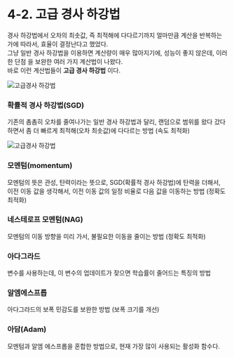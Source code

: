 # 4-2. 고급 경사 하강법

경사 하강법에서 오차의 최솟값, 즉 최적해에 다다르기까지 얼마만큼 계산을 반복하는 가에 따라서, 효율이 결정난다고 했었다.   
그냥 일반 경사 하강법을 이용하면 계산량이 매우 많아지기에, 성능이 좋지 않은데, 이러한 단점 을 보완한 여러 가지 계산법이 나왔다.   
바로 이런 계산법들이 **고급 경사 하강법** 이다.

![고급경사 하강법](https://user-images.githubusercontent.com/48408417/88480981-16a14a80-cf94-11ea-88e1-33031ea9f45b.png)

### 확률적 경사 하강법(SGD)
기존의 촘촘히 오차를 줄여나가는 일반 경사 하강법과 달리, 랜덤으로 범위를 왔다 갔다 하면서 좀 더 빠르게 최적해(오차 최솟값)에 다다르는 방법 (속도 최적화)

![고급경사 하강법](https://user-images.githubusercontent.com/48408417/88480982-186b0e00-cf94-11ea-9173-55bfcb9ed526.png)    

### 모멘텀(momentum)
모멘텀의 뜻은 관성, 탄력이라는 뜻으로, SGD(확률적 경사 하강법)에 탄력을 더해서,  
이전 이동 값을 생각해서, 이전 이동 값의 일정 비율로 다음 값을 이동하는 방법 (정확도 최적화)
### 네스테로프 모멘텀(NAG)
모멘텀의 이동 방향을 미리 가서, 불필요한 이동을 줄이는 방법 (정확도 최적화)
### 아다그라드
변수를 사용하는데, 이 변수의 업데이트가 잦으면 학습률이 줄어드는 특징의 방법
### 알엠에스프롭
아다그라드의 보폭 민감도를 보완한 방법 (보폭 크기를 개선)
### 아담(Adam)
모멘텀과 알엠 에스프롭을 혼합한 방법으로, 현재 가장 많이 사용되는 활성화 함수다.
